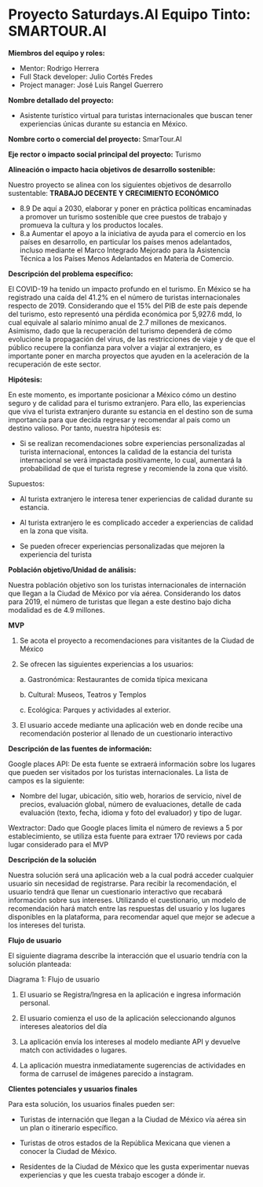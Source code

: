 # **Proyecto Saturdays.AI Equipo Tinto: SMARTOUR.AI**

**Miembros del equipo y roles:**
- Mentor: Rodrigo Herrera
- Full Stack developer: Julio Cortés Fredes         
- Project manager: José Luis Rangel Guerrero   


**Nombre detallado del proyecto:** 
- Asistente turístico virtual para turistas internacionales que buscan tener experiencias únicas durante su estancia en México.

**Nombre corto o comercial del proyecto:** SmarTour.AI

**Eje rector o impacto social principal del proyecto:** Turismo

**Alineación o impacto hacia objetivos de desarrollo sostenible:**

Nuestro proyecto se alinea con los siguientes objetivos de desarrollo sustentable: **TRABAJO DECENTE Y CRECIMIENTO ECONÓMICO**

- 8.9 De aquí a 2030, elaborar y poner en práctica políticas encaminadas a promover un turismo sostenible que cree puestos de trabajo y promueva la cultura y los productos locales.
- 8.a Aumentar el apoyo a la iniciativa de ayuda para el comercio en los países en desarrollo, en particular los países menos adelantados, incluso mediante el Marco Integrado Mejorado para la Asistencia Técnica a los Países Menos Adelantados en Materia de Comercio.

**Descripción del problema específico:**

El COVID-19 ha tenido un impacto profundo en el turismo. En México se ha
registrado una caída del 41.2% en el número de turistas internacionales
respecto de 2019. Considerando que el 15% del PIB de este país depende
del turismo, esto representó una pérdida económica por 5,927.6 mdd, lo
cual equivale al salario mínimo anual de 2.7 millones de mexicanos.
Asimismo, dado que la recuperación del turismo dependerá de cómo
evolucione la propagación del virus, de las restricciones de viaje y de
que el público recupere la confianza para volver a viajar al extranjero,
es importante poner en marcha proyectos que ayuden en la aceleración de
la recuperación de este sector.

**Hipótesis:**

En este momento, es importante posicionar a México cómo un destino
seguro y de calidad para el turismo extranjero. Para ello, las
experiencias que viva el turista extranjero durante su estancia en el
destino son de suma importancia para que decida regresar y recomendar al
país como un destino valioso. Por tanto, nuestra hipótesis es:

- Si se realizan recomendaciones sobre experiencias personalizadas al turista internacional, entonces la calidad de la estancia del turista internacional se verá impactada positivamente, lo cual, aumentará la probabilidad de que el turista regrese y recomiende la zona que visitó.

Supuestos:

- Al turista extranjero le interesa tener experiencias de calidad durante su estancia.

- Al turista extranjero le es complicado acceder a experiencias de calidad en la zona que visita.

- Se pueden ofrecer experiencias personalizadas que mejoren la experiencia del turista

**Población objetivo/Unidad de análisis:**

Nuestra población objetivo son los turistas internacionales de
internación que llegan a la Ciudad de México por vía aérea. Considerando
los datos para 2019, el número de turistas que llegan a este destino
bajo dicha modalidad es de 4.9 millones.

**MVP**

1.  Se acota el proyecto a recomendaciones para visitantes de la Ciudad
    de México

2.  Se ofrecen las siguientes experiencias a los usuarios:

    a.  Gastronómica: Restaurantes de comida típica mexicana

    b.  Cultural: Museos, Teatros y Templos

    c.  Ecológica: Parques y actividades al exterior.

3.  El usuario accede mediante una aplicación web en donde recibe una
    recomendación posterior al llenado de un cuestionario interactivo

**Descripción de las fuentes de información:**

Google places API: De esta fuente se extraerá información sobre los
lugares que pueden ser visitados por los turistas internacionales. La
lista de campos es la siguiente:

- Nombre del lugar, ubicación, sitio web, horarios de servicio, nivel
    de precios, evaluación global, número de evaluaciones, detalle de
    cada evaluación (texto, fecha, idioma y foto del evaluador) y tipo
    de lugar.

Wextractor: Dado que Google places limita el número de reviews a
5 por establecimiento, se utiliza esta fuente para extraer 170 reviews
por cada lugar considerado para el MVP

**Descripción de la solución**

Nuestra solución será una aplicación web a la cual podrá acceder
cualquier usuario sin necesidad de registrarse. Para recibir la
recomendación, el usuario tendrá que llenar un cuestionario interactivo
que recabará información sobre sus intereses. Utilizando el
cuestionario, un modelo de recomendación hará match entre las respuestas
del usuario y los lugares disponibles en la plataforma, para recomendar
aquel que mejor se adecue a los intereses del turista.

**Flujo de usuario**

El siguiente diagrama describe la interacción que el usuario tendría con
la solución planteada:

Diagrama 1: Flujo de usuario



1.  El usuario se Registra/Ingresa en la aplicación e ingresa
    información personal.

2.  El usuario comienza el uso de la aplicación seleccionando algunos
    intereses aleatorios del día

3.  La aplicación envía los intereses al modelo mediante API y devuelve
    match con actividades o lugares.

4.  La aplicación muestra inmediatamente sugerencias de actividades en
    forma de carrusel de imágenes parecido a instagram.

**Clientes potenciales y usuarios finales**

Para esta solución, los usuarios finales pueden ser:

-   Turistas de internación que llegan a la Ciudad de México vía aérea
    sin un plan o itinerario específico.

-   Turistas de otros estados de la República Mexicana que vienen a
    conocer la Ciudad de México.

-   Residentes de la Ciudad de México que les gusta experimentar nuevas
    experiencias y que les cuesta trabajo escoger a dónde ir.


